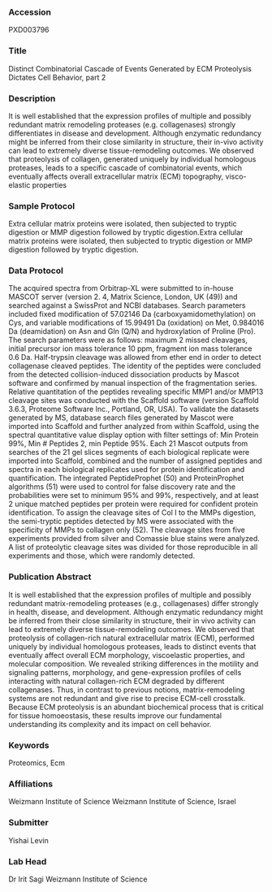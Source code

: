 ### Accession
PXD003796

### Title
Distinct Combinatorial Cascade of Events Generated by ECM Proteolysis Dictates Cell Behavior, part 2

### Description
It is well established that the expression profiles of multiple and possibly redundant matrix remodeling proteases (e.g. collagenases) strongly differentiates in disease and development. Although enzymatic redundancy might be inferred from their close similarity in structure, their in-vivo activity can lead to extremely diverse tissue-remodeling outcomes. We observed that proteolysis of collagen, generated uniquely by individual homologous proteases, leads to a specific cascade of combinatorial events, which eventually affects overall extracellular matrix (ECM) topography, visco-elastic properties

### Sample Protocol
Extra cellular matrix proteins were isolated, then subjected to tryptic digestion or MMP digestion followed by tryptic digestion.Extra cellular matrix proteins were isolated, then subjected to tryptic digestion or MMP digestion followed by tryptic digestion.

### Data Protocol
The acquired spectra from Orbitrap-XL were submitted to in-house MASCOT server (version 2. 4,  Matrix Science, London, UK (49))  and searched against a SwissProt and  NCBI databases. Search parameters included fixed modification of 57.02146 Da (carboxyamidomethylation) on Cys, and variable modifications of 15.99491 Da (oxidation) on Met, 0.984016 Da (deamidation) on Asn and Gln (Q/N) and hydroxylation of Proline (Pro). The search parameters were as follows: maximum 2 missed cleavages, initial precursor ion mass tolerance 10 ppm, fragment ion mass tolerance 0.6 Da. Half-trypsin cleavage was allowed from ether end in order to detect collagenase cleaved peptides. The identity of the peptides were concluded from the detected collision-induced dissociation products by Mascot software and confirmed by manual inspection of the fragmentation series. Relative quantitation of the peptides revealing specific MMP1 and/or MMP13 cleavage sites was conducted with the Scaffold software (version Scaffold 3.6.3, Proteome Software Inc., Portland, OR, USA). To validate the datasets generated by MS, database search files generated by Mascot were imported into Scaffold and further analyzed from within Scaffold, using the spectral quantitative value display option with filter settings of: Min Protein 99%, Min # Peptides 2, min Peptide 95%. Each 21 Mascot outputs from searches of the 21 gel slices segments of each biological replicate were imported into Scaffold, combined and the number of assigned peptides and spectra in each biological replicates used for protein identification and quantification. The integrated PeptideProphet (50) and ProteinProphet algorithms (51) were used to control for false discovery rate and the probabilities  were set to minimum 95% and 99%, respectively, and at least 2 unique matched peptides per protein were required for confident protein identification. To assign the cleavage sites of Col I to  the  MMPs digestion, the semi-tryptic peptides detected by MS were associated with the specificity of MMPs to collagen  only (52). The cleavage sites from five experiments provided from silver and Comassie blue stains were analyzed. A list of proteolytic cleavage sites was divided for those reproducible in all experiments and those, which were randomly detected.

### Publication Abstract
It is well established that the expression profiles of multiple and possibly redundant matrix-remodeling proteases (e.g., collagenases) differ strongly in health, disease, and development. Although enzymatic redundancy might be inferred from their close similarity in structure, their in vivo activity can lead to extremely diverse tissue-remodeling outcomes. We observed that proteolysis of collagen-rich natural extracellular matrix (ECM), performed uniquely by individual homologous proteases, leads to distinct events that eventually affect overall ECM morphology, viscoelastic properties, and molecular composition. We revealed striking differences in the motility and signaling patterns, morphology, and gene-expression profiles of cells interacting with natural collagen-rich ECM degraded by different collagenases. Thus, in contrast to previous notions, matrix-remodeling systems are not redundant and give rise to precise ECM-cell crosstalk. Because ECM proteolysis is an abundant biochemical process that is critical for tissue homoeostasis, these results improve our fundamental understanding its complexity and its impact on cell behavior.

### Keywords
Proteomics, Ecm

### Affiliations
Weizmann Institute of Science
Weizmann Institute of Science, Israel

### Submitter
Yishai Levin

### Lab Head
Dr Irit Sagi
Weizmann Institute of Science


